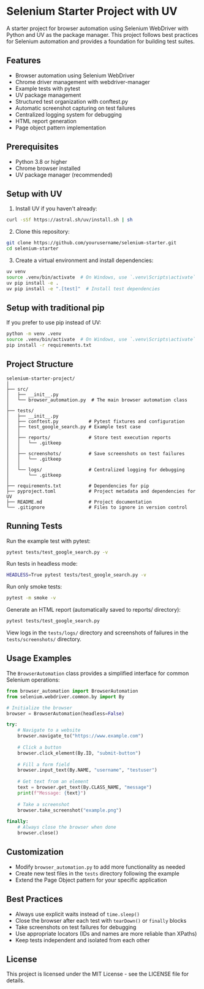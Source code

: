 # Selenium Starter Project with UV

A starter project for browser automation using Selenium WebDriver with Python and UV as the package manager. This project follows best practices for Selenium automation and provides a foundation for building test suites.

## Features

- Browser automation using Selenium WebDriver
- Chrome driver management with webdriver-manager
- Example tests with pytest
- UV package management
- Structured test organization with conftest.py
- Automatic screenshot capturing on test failures
- Centralized logging system for debugging
- HTML report generation
- Page object pattern implementation

## Prerequisites

- Python 3.8 or higher
- Chrome browser installed
- UV package manager (recommended)

## Setup with UV

1. Install UV if you haven't already:

```bash
curl -sSf https://astral.sh/uv/install.sh | sh
```

2. Clone this repository:

```bash
git clone https://github.com/yourusername/selenium-starter.git
cd selenium-starter
```

3. Create a virtual environment and install dependencies:

```bash
uv venv
source .venv/bin/activate  # On Windows, use `.venv\Scripts\activate`
uv pip install -e .
uv pip install -e ".[test]"  # Install test dependencies
```

## Setup with traditional pip

If you prefer to use pip instead of UV:

```bash
python -m venv .venv
source .venv/bin/activate  # On Windows, use `.venv\Scripts\activate`
pip install -r requirements.txt
```

## Project Structure

```
selenium-starter-project/
│
├── src/
│   ├── __init__.py
│   └── browser_automation.py  # The main browser automation class
│
├── tests/
│   ├── __init__.py
│   ├── conftest.py           # Pytest fixtures and configuration
│   ├── test_google_search.py # Example test case
│   │
│   ├── reports/              # Store test execution reports
│   │   └── .gitkeep
│   │
│   ├── screenshots/          # Save screenshots on test failures
│   │   └── .gitkeep
│   │
│   └── logs/                 # Centralized logging for debugging
│       └── .gitkeep
│
├── requirements.txt          # Dependencies for pip
├── pyproject.toml            # Project metadata and dependencies for UV
├── README.md                 # Project documentation
└── .gitignore                # Files to ignore in version control
```

## Running Tests

Run the example test with pytest:

```bash
pytest tests/test_google_search.py -v
```

Run tests in headless mode:

```bash
HEADLESS=True pytest tests/test_google_search.py -v
```

Run only smoke tests:

```bash
pytest -m smoke -v
```

Generate an HTML report (automatically saved to reports/ directory):

```bash
pytest tests/test_google_search.py
```

View logs in the `tests/logs/` directory and screenshots of failures in the `tests/screenshots/` directory.

## Usage Examples

The `BrowserAutomation` class provides a simplified interface for common Selenium operations:

```python
from browser_automation import BrowserAutomation
from selenium.webdriver.common.by import By

# Initialize the browser
browser = BrowserAutomation(headless=False)

try:
    # Navigate to a website
    browser.navigate_to("https://www.example.com")
    
    # Click a button
    browser.click_element(By.ID, "submit-button")
    
    # Fill a form field
    browser.input_text(By.NAME, "username", "testuser")
    
    # Get text from an element
    text = browser.get_text(By.CLASS_NAME, "message")
    print(f"Message: {text}")
    
    # Take a screenshot
    browser.take_screenshot("example.png")
    
finally:
    # Always close the browser when done
    browser.close()
```

## Customization

- Modify `browser_automation.py` to add more functionality as needed
- Create new test files in the `tests` directory following the example
- Extend the Page Object pattern for your specific application

## Best Practices

- Always use explicit waits instead of `time.sleep()`
- Close the browser after each test with `tearDown()` or `finally` blocks
- Take screenshots on test failures for debugging
- Use appropriate locators (IDs and names are more reliable than XPaths)
- Keep tests independent and isolated from each other

## License

This project is licensed under the MIT License - see the LICENSE file for details.